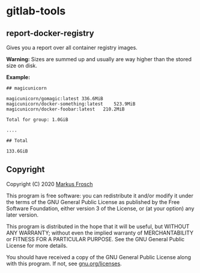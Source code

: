 gitlab-tools
============

## report-docker-registry

Gives you a report over all container registry images.

**Warning:** Sizes are summed up and usually are way higher than the stored size on disk. 

**Example:**

```
## magicunicorn

magicunicorn/gomagic:latest	336.6MiB
magicunicorn/docker-something:latest	523.9MiB
magicunicorn/docker-foobar:latest	210.2MiB

Total for group: 1.0GiB

....

## Total

133.6GiB
```

## Copyright

Copyright (C) 2020 [Markus Frosch](mailto:markus@lazyfrosch.de)

This program is free software: you can redistribute it and/or modify
it under the terms of the GNU General Public License as published by
the Free Software Foundation, either version 3 of the License, or
(at your option) any later version.

This program is distributed in the hope that it will be useful,
but WITHOUT ANY WARRANTY; without even the implied warranty of
MERCHANTABILITY or FITNESS FOR A PARTICULAR PURPOSE.  See the
GNU General Public License for more details.

You should have received a copy of the GNU General Public License
along with this program.
If not, see [gnu.org/licenses](http://www.gnu.org/licenses/).
